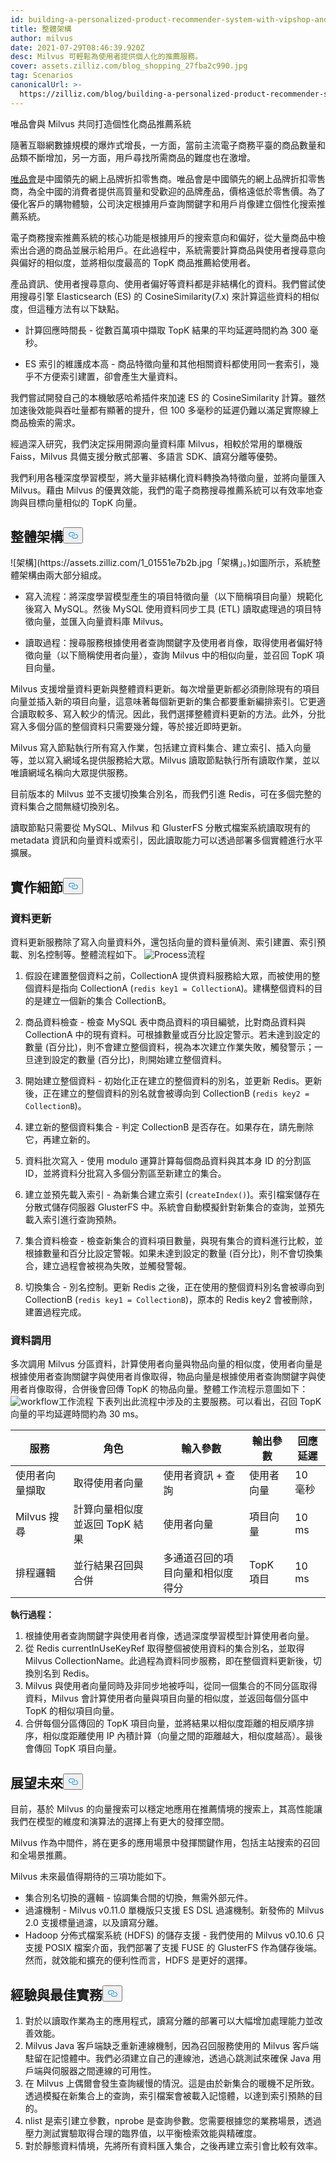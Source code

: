 ```yaml
---
id: building-a-personalized-product-recommender-system-with-vipshop-and-milvus.md
title: 整體架構
author: milvus
date: 2021-07-29T08:46:39.920Z
desc: Milvus 可輕鬆為使用者提供個人化的推薦服務。
cover: assets.zilliz.com/blog_shopping_27fba2c990.jpg
tag: Scenarios
canonicalUrl: >-
  https://zilliz.com/blog/building-a-personalized-product-recommender-system-with-vipshop-and-milvus
---
```

<custom-h1>唯品會與 Milvus 共同打造個性化商品推薦系統</custom-h1><p>隨著互聯網數據規模的爆炸式增長，一方面，當前主流電子商務平臺的商品數量和品類不斷增加，另一方面，用戶尋找所需商品的難度也在激增。</p>
<p><a href="https://www.vip.com/">唯品會</a>是中國領先的網上品牌折扣零售商。唯品會是中國領先的網上品牌折扣零售商，為全中國的消費者提供高質量和受歡迎的品牌產品，價格遠低於零售價。為了優化客戶的購物體驗，公司決定根據用戶查詢關鍵字和用戶肖像建立個性化搜索推薦系統。</p>
<p>電子商務搜索推薦系統的核心功能是根據用戶的搜索意向和偏好，從大量商品中檢索出合適的商品並展示給用戶。在此過程中，系統需要計算商品與使用者搜尋意向與偏好的相似度，並將相似度最高的 TopK 商品推薦給使用者。</p>
<p>產品資訊、使用者搜尋意向、使用者偏好等資料都是非結構化的資料。我們嘗試使用搜尋引擎 Elasticsearch (ES) 的 CosineSimilarity(7.x) 來計算這些資料的相似度，但這種方法有以下缺點。</p>
<ul>
<li><p>計算回應時間長 - 從數百萬項中擷取 TopK 結果的平均延遲時間約為 300 毫秒。</p></li>
<li><p>ES 索引的維護成本高 - 商品特徵向量和其他相關資料都使用同一套索引，幾乎不方便索引建置，卻會產生大量資料。</p></li>
</ul>
<p>我們嘗試開發自己的本機敏感哈希插件來加速 ES 的 CosineSimilarity 計算。雖然加速後效能與吞吐量都有顯著的提升，但 100 多毫秒的延遲仍難以滿足實際線上商品檢索的需求。</p>
<p>經過深入研究，我們決定採用開源向量資料庫 Milvus，相較於常用的單機版 Faiss，Milvus 具備支援分散式部署、多語言 SDK、讀寫分離等優勢。</p>
<p>我們利用各種深度學習模型，將大量非結構化資料轉換為特徵向量，並將向量匯入 Milvus。藉由 Milvus 的優異效能，我們的電子商務搜尋推薦系統可以有效率地查詢與目標向量相似的 TopK 向量。</p>
<h2 id="Overall-Architecture" class="common-anchor-header">整體架構<button data-href="#Overall-Architecture" class="anchor-icon" translate="no">
      <svg translate="no"
        aria-hidden="true"
        focusable="false"
        height="20"
        version="1.1"
        viewBox="0 0 16 16"
        width="16"
      >
        <path
          fill="#0092E4"
          fill-rule="evenodd"
          d="M4 9h1v1H4c-1.5 0-3-1.69-3-3.5S2.55 3 4 3h4c1.45 0 3 1.69 3 3.5 0 1.41-.91 2.72-2 3.25V8.59c.58-.45 1-1.27 1-2.09C10 5.22 8.98 4 8 4H4c-.98 0-2 1.22-2 2.5S3 9 4 9zm9-3h-1v1h1c1 0 2 1.22 2 2.5S13.98 12 13 12H9c-.98 0-2-1.22-2-2.5 0-.83.42-1.64 1-2.09V6.25c-1.09.53-2 1.84-2 3.25C6 11.31 7.55 13 9 13h4c1.45 0 3-1.69 3-3.5S14.5 6 13 6z"
        ></path>
      </svg>
    </button></h2><p>![架構](https://assets.zilliz.com/1_01551e7b2b.jpg「架構」。)如圖所示，系統整體架構由兩大部分組成。</p>
<ul>
<li><p>寫入流程：將深度學習模型產生的項目特徵向量（以下簡稱項目向量）規範化後寫入 MySQL。然後 MySQL 使用資料同步工具 (ETL) 讀取處理過的項目特徵向量，並匯入向量資料庫 Milvus。</p></li>
<li><p>讀取過程：搜尋服務根據使用者查詢關鍵字及使用者肖像，取得使用者偏好特徵向量（以下簡稱使用者向量），查詢 Milvus 中的相似向量，並召回 TopK 項目向量。</p></li>
</ul>
<p>Milvus 支援增量資料更新與整體資料更新。每次增量更新都必須刪除現有的項目向量並插入新的項目向量，這意味著每個新更新的集合都要重新編排索引。它更適合讀取較多、寫入較少的情況。因此，我們選擇整體資料更新的方法。此外，分批寫入多個分區的整個資料只需要幾分鐘，等於接近即時更新。</p>
<p>Milvus 寫入節點執行所有寫入作業，包括建立資料集合、建立索引、插入向量等，並以寫入網域名提供服務給大眾。Milvus 讀取節點執行所有讀取作業，並以唯讀網域名稱向大眾提供服務。</p>
<p>目前版本的 Milvus 並不支援切換集合別名，而我們引進 Redis，可在多個完整的資料集合之間無縫切換別名。</p>
<p>讀取節點只需要從 MySQL、Milvus 和 GlusterFS 分散式檔案系統讀取現有的 metadata 資訊和向量資料或索引，因此讀取能力可以透過部署多個實體進行水平擴展。</p>
<h2 id="Implementation-Details" class="common-anchor-header">實作細節<button data-href="#Implementation-Details" class="anchor-icon" translate="no">
      <svg translate="no"
        aria-hidden="true"
        focusable="false"
        height="20"
        version="1.1"
        viewBox="0 0 16 16"
        width="16"
      >
        <path
          fill="#0092E4"
          fill-rule="evenodd"
          d="M4 9h1v1H4c-1.5 0-3-1.69-3-3.5S2.55 3 4 3h4c1.45 0 3 1.69 3 3.5 0 1.41-.91 2.72-2 3.25V8.59c.58-.45 1-1.27 1-2.09C10 5.22 8.98 4 8 4H4c-.98 0-2 1.22-2 2.5S3 9 4 9zm9-3h-1v1h1c1 0 2 1.22 2 2.5S13.98 12 13 12H9c-.98 0-2-1.22-2-2.5 0-.83.42-1.64 1-2.09V6.25c-1.09.53-2 1.84-2 3.25C6 11.31 7.55 13 9 13h4c1.45 0 3-1.69 3-3.5S14.5 6 13 6z"
        ></path>
      </svg>
    </button></h2><h3 id="Data-Update" class="common-anchor-header">資料更新</h3><p>資料更新服務除了寫入向量資料外，還包括向量的資料量偵測、索引建置、索引預載、別名控制等。整體流程如下。<span class="img-wrapper"> <img translate="no" src="https://assets.zilliz.com/2_6052b01334.jpg" alt="Process" class="doc-image" id="process" /><span>流程</span> </span></p>
<ol>
<li><p>假設在建置整個資料之前，CollectionA 提供資料服務給大眾，而被使用的整個資料是指向 CollectionA (<code translate="no">redis key1 = CollectionA</code>)。建構整個資料的目的是建立一個新的集合 CollectionB。</p></li>
<li><p>商品資料檢查 - 檢查 MySQL 表中商品資料的項目編號，比對商品資料與 CollectionA 中的現有資料。可根據數量或百分比設定警示。若未達到設定的數量 (百分比)，則不會建立整個資料，視為本次建立作業失敗，觸發警示；一旦達到設定的數量 (百分比)，則開始建立整個資料。</p></li>
<li><p>開始建立整個資料 - 初始化正在建立的整個資料的別名，並更新 Redis。更新後，正在建立的整個資料的別名就會被導向到 CollectionB (<code translate="no">redis key2 = CollectionB</code>)。</p></li>
<li><p>建立新的整個資料集合 - 判定 CollectionB 是否存在。如果存在，請先刪除它，再建立新的。</p></li>
<li><p>資料批次寫入 - 使用 modulo 運算計算每個商品資料與其本身 ID 的分割區 ID，並將資料分批寫入多個分割區至新建立的集合。</p></li>
<li><p>建立並預先載入索引 - 為新集合建立索引 (<code translate="no">createIndex()</code>)。索引檔案儲存在分散式儲存伺服器 GlusterFS 中。系統會自動模擬針對新集合的查詢，並預先載入索引進行查詢預熱。</p></li>
<li><p>集合資料檢查 - 檢查新集合的資料項目數量，與現有集合的資料進行比較，並根據數量和百分比設定警報。如果未達到設定的數量 (百分比)，則不會切換集合，建立過程會被視為失敗，並觸發警報。</p></li>
<li><p>切換集合 - 別名控制。更新 Redis 之後，正在使用的整個資料別名會被導向到 CollectionB (<code translate="no">redis key1 = CollectionB</code>)，原本的 Redis key2 會被刪除，建置過程完成。</p></li>
</ol>
<h3 id="Data-Recall" class="common-anchor-header">資料調用</h3><p>多次調用 Milvus 分區資料，計算使用者向量與物品向量的相似度，使用者向量是根據使用者查詢關鍵字與使用者肖像取得，物品向量是根據使用者查詢關鍵字與使用者肖像取得，合併後會回傳 TopK 的物品向量。整體工作流程示意圖如下：<span class="img-wrapper"> <img translate="no" src="https://assets.zilliz.com/3_93518602b1.jpg" alt="workflow" class="doc-image" id="workflow" /><span>工作流程</span> </span>下表列出此流程中涉及的主要服務。可以看出，召回 TopK 向量的平均延遲時間約為 30 ms。</p>
<table>
<thead>
<tr><th><strong>服務</strong></th><th><strong>角色</strong></th><th><strong>輸入參數</strong></th><th><strong>輸出參數</strong></th><th><strong>回應延遲</strong></th></tr>
</thead>
<tbody>
<tr><td>使用者向量擷取</td><td>取得使用者向量</td><td>使用者資訊 + 查詢</td><td>使用者向量</td><td>10 毫秒</td></tr>
<tr><td>Milvus 搜尋</td><td>計算向量相似度並返回 TopK 結果</td><td>使用者向量</td><td>項目向量</td><td>10 ms</td></tr>
<tr><td>排程邏輯</td><td>並行結果召回與合併</td><td>多通道召回的項目向量和相似度得分</td><td>TopK 項目</td><td>10 ms</td></tr>
</tbody>
</table>
<p><strong>執行過程：</strong></p>
<ol>
<li>根據使用者查詢關鍵字與使用者肖像，透過深度學習模型計算使用者向量。</li>
<li>從 Redis currentInUseKeyRef 取得整個被使用資料的集合別名，並取得 Milvus CollectionName。此過程為資料同步服務，即在整個資料更新後，切換別名到 Redis。</li>
<li>Milvus 與使用者向量同時及非同步地被呼叫，從同一個集合的不同分區取得資料，Milvus 會計算使用者向量與項目向量的相似度，並返回每個分區中 TopK 的相似項目向量。</li>
<li>合併每個分區傳回的 TopK 項目向量，並將結果以相似度距離的相反順序排序，相似度距離使用 IP 內積計算（向量之間的距離越大，相似度越高）。最後會傳回 TopK 項目向量。</li>
</ol>
<h2 id="Looking-Ahead" class="common-anchor-header">展望未來<button data-href="#Looking-Ahead" class="anchor-icon" translate="no">
      <svg translate="no"
        aria-hidden="true"
        focusable="false"
        height="20"
        version="1.1"
        viewBox="0 0 16 16"
        width="16"
      >
        <path
          fill="#0092E4"
          fill-rule="evenodd"
          d="M4 9h1v1H4c-1.5 0-3-1.69-3-3.5S2.55 3 4 3h4c1.45 0 3 1.69 3 3.5 0 1.41-.91 2.72-2 3.25V8.59c.58-.45 1-1.27 1-2.09C10 5.22 8.98 4 8 4H4c-.98 0-2 1.22-2 2.5S3 9 4 9zm9-3h-1v1h1c1 0 2 1.22 2 2.5S13.98 12 13 12H9c-.98 0-2-1.22-2-2.5 0-.83.42-1.64 1-2.09V6.25c-1.09.53-2 1.84-2 3.25C6 11.31 7.55 13 9 13h4c1.45 0 3-1.69 3-3.5S14.5 6 13 6z"
        ></path>
      </svg>
    </button></h2><p>目前，基於 Milvus 的向量搜索可以穩定地應用在推薦情境的搜索上，其高性能讓我們在模型的維度和演算法的選擇上有更大的發揮空間。</p>
<p>Milvus 作為中間件，將在更多的應用場景中發揮關鍵作用，包括主站搜索的召回和全場景推薦。</p>
<p>Milvus 未來最值得期待的三項功能如下。</p>
<ul>
<li>集合別名切換的邏輯 - 協調集合間的切換，無需外部元件。</li>
<li>過濾機制 - Milvus v0.11.0 單機版只支援 ES DSL 過濾機制。新發佈的 Milvus 2.0 支援標量過濾，以及讀寫分離。</li>
<li>Hadoop 分佈式檔案系統 (HDFS) 的儲存支援 - 我們使用的 Milvus v0.10.6 只支援 POSIX 檔案介面，我們部署了支援 FUSE 的 GlusterFS 作為儲存後端。然而，就效能和擴充的便利性而言，HDFS 是更好的選擇。</li>
</ul>
<h2 id="Lessons-Learned-and-Best-Practices" class="common-anchor-header">經驗與最佳實務<button data-href="#Lessons-Learned-and-Best-Practices" class="anchor-icon" translate="no">
      <svg translate="no"
        aria-hidden="true"
        focusable="false"
        height="20"
        version="1.1"
        viewBox="0 0 16 16"
        width="16"
      >
        <path
          fill="#0092E4"
          fill-rule="evenodd"
          d="M4 9h1v1H4c-1.5 0-3-1.69-3-3.5S2.55 3 4 3h4c1.45 0 3 1.69 3 3.5 0 1.41-.91 2.72-2 3.25V8.59c.58-.45 1-1.27 1-2.09C10 5.22 8.98 4 8 4H4c-.98 0-2 1.22-2 2.5S3 9 4 9zm9-3h-1v1h1c1 0 2 1.22 2 2.5S13.98 12 13 12H9c-.98 0-2-1.22-2-2.5 0-.83.42-1.64 1-2.09V6.25c-1.09.53-2 1.84-2 3.25C6 11.31 7.55 13 9 13h4c1.45 0 3-1.69 3-3.5S14.5 6 13 6z"
        ></path>
      </svg>
    </button></h2><ol>
<li>對於以讀取作業為主的應用程式，讀寫分離的部署可以大幅增加處理能力並改善效能。</li>
<li>Milvus Java 客戶端缺乏重新連線機制，因為召回服務使用的 Milvus 客戶端駐留在記憶體中。我們必須建立自己的連線池，透過心跳測試來確保 Java 用戶端與伺服器之間連線的可用性。</li>
<li>在 Milvus 上偶爾會發生查詢緩慢的情況。這是由於新集合的暖機不足所致。透過模擬在新集合上的查詢，索引檔案會被載入記憶體，以達到索引預熱的目的。</li>
<li>nlist 是索引建立參數，nprobe 是查詢參數。您需要根據您的業務場景，透過壓力測試實驗取得合理的臨界值，以平衡檢索效能與精確度。</li>
<li>對於靜態資料情境，先將所有資料匯入集合，之後再建立索引會比較有效率。</li>
</ol>

